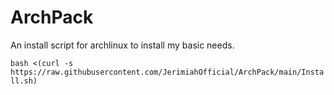 # ArchPack
An install script for archlinux to install my basic needs.

`bash <(curl -s https://raw.githubusercontent.com/JerimiahOfficial/ArchPack/main/Install.sh)`
